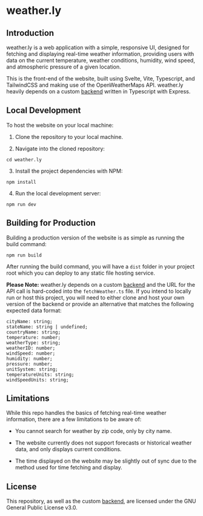 # weather.ly

## Introduction

weather.ly is a web application with a simple, responsive UI, designed for fetching and displaying real-time weather information, providing users with data on the current temperature, weather conditions, humidity, wind speed, and atmospheric pressure of a given location.

This is the front-end of the website, built using Svelte, Vite, Typescript, and TailwindCSS and making use of the OpenWeatherMaps API. weather.ly heavily depends on a custom [backend](https://github.com/fenndev/weather.ly-backend) written in Typescript with Express.

## Local Development 

To host the website on your local machine:

1. Clone the repository to your local machine.

2. Navigate into the cloned repository:

```
cd weather.ly
```

3. Install the project dependencies with NPM:

```
npm install
```

4. Run the local development server:

```
npm run dev
```

## Building for Production

Building a production version of the website is as simple as running the build command:

```
npm run build
```

After running the build command, you will have a `dist` folder in your project root which you can deploy to any static file hosting service.

**Please Note:** weather.ly depends on a custom [backend](https://github.com/fenndev/weather.ly-backend) and the URL for the API call is hard-coded into the `fetchWeather.ts` file. If you intend to locally run or host this project, you will need to either clone and host your own version of the backend or provide an alternative that matches the following expected data format:

```
cityName: string;
stateName: string | undefined;
countryName: string;
temperature: number;
weatherType: string;
weatherID: number;
windSpeed: number;
humidity: number;
pressure: number;
unitSystem: string;
temperatureUnits: string;
windSpeedUnits: string;
```


## Limitations

While this repo handles the basics of fetching real-time weather information, there are a few limitations to be aware of:

- You cannot search for weather by zip code, only by city name.

- The website currently does not support forecasts or historical weather data, and only displays current conditions.

- The time displayed on the website may be slightly out of sync due to the method used for time fetching and display.


## License

This repository, as well as the custom [backend](https://github.com/fenndev/weather.ly-backend), are licensed under the GNU General Public License v3.0.